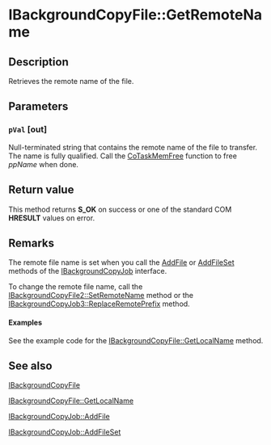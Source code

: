 # IBackgroundCopyFile::GetRemoteName

## Description

Retrieves the remote name of the file.

## Parameters

### `pVal` [out]

Null-terminated string that contains the remote name of the file to transfer. The name is fully qualified. Call the
[CoTaskMemFree](https://learn.microsoft.com/windows/desktop/api/combaseapi/nf-combaseapi-cotaskmemfree) function to free *ppName* when done.

## Return value

This method returns **S_OK** on success or one of the standard COM **HRESULT** values on error.

## Remarks

The remote file name is set when you call the
[AddFile](https://learn.microsoft.com/windows/desktop/api/bits/nf-bits-ibackgroundcopyjob-addfile) or
[AddFileSet](https://learn.microsoft.com/windows/desktop/api/bits/nf-bits-ibackgroundcopyjob-addfileset) methods of the
[IBackgroundCopyJob](https://learn.microsoft.com/windows/desktop/api/bits/nn-bits-ibackgroundcopyjob) interface.

To change the remote file name, call the [IBackgroundCopyFile2::SetRemoteName](https://learn.microsoft.com/windows/desktop/api/bits2_0/nf-bits2_0-ibackgroundcopyfile2-setremotename) method or the [IBackgroundCopyJob3::ReplaceRemotePrefix](https://learn.microsoft.com/windows/desktop/api/bits2_0/nf-bits2_0-ibackgroundcopyjob3-replaceremoteprefix) method.

#### Examples

See the example code for the
[IBackgroundCopyFile::GetLocalName](https://learn.microsoft.com/windows/desktop/api/bits/nf-bits-ibackgroundcopyfile-getlocalname) method.

## See also

[IBackgroundCopyFile](https://learn.microsoft.com/windows/desktop/api/bits/nn-bits-ibackgroundcopyfile)

[IBackgroundCopyFile::GetLocalName](https://learn.microsoft.com/windows/desktop/api/bits/nf-bits-ibackgroundcopyfile-getlocalname)

[IBackgroundCopyJob::AddFile](https://learn.microsoft.com/windows/desktop/api/bits/nf-bits-ibackgroundcopyjob-addfile)

[IBackgroundCopyJob::AddFileSet](https://learn.microsoft.com/windows/desktop/api/bits/nf-bits-ibackgroundcopyjob-addfileset)